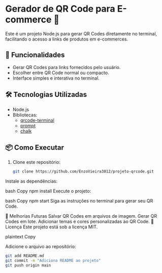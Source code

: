 # Gerador de QR Code para E-commerce 🛒

Este é um projeto Node.js para gerar QR Codes diretamente no terminal, facilitando o acesso a links de produtos em e-commerces.

## 🚀 Funcionalidades
- Gerar QR Codes para links fornecidos pelo usuário.
- Escolher entre QR Code normal ou compacto.
- Interface simples e interativa no terminal.

## 🛠️ Tecnologias Utilizadas
- Node.js
- Bibliotecas:
  - [qrcode-terminal](https://www.npmjs.com/package/qrcode-terminal)
  - [prompt](https://www.npmjs.com/package/prompt)
  - [chalk](https://www.npmjs.com/package/chalk)

## 📦 Como Executar
1. Clone este repositório:
   ```bash
   git clone https://github.com/EnzoVieira3012/projeto-qrcode.git
Instale as dependências:

bash
Copy
npm install
Execute o projeto:

bash
Copy
npm start
Siga as instruções no terminal para gerar seu QR Code.

🔧 Melhorias Futuras
Salvar QR Codes em arquivos de imagem.
Gerar QR Codes em lote.
Adicionar temas e cores personalizadas ao QR Code.
📄 Licença
Este projeto está sob a licença MIT.

plaintext
Copy

Adicione o arquivo ao repositório:
```bash
git add README.md
git commit -m "Adiciona README ao projeto"
git push origin main
